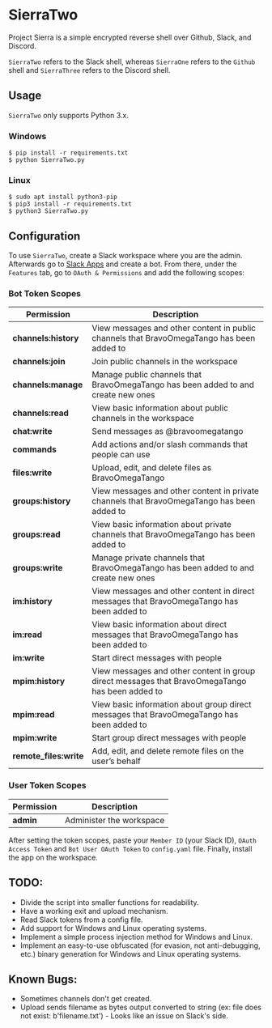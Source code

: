 # SierraTwo
Project Sierra is a simple encrypted reverse shell over Github, Slack, and Discord.

`SierraTwo` refers to the Slack shell, whereas `SierraOne` refers to the `Github` shell and `SierraThree` refers to the Discord shell.

## Usage
`SierraTwo` only supports Python 3.x.

### Windows
```
$ pip install -r requirements.txt
$ python SierraTwo.py
```

### Linux
```
$ sudo apt install python3-pip
$ pip3 install -r requirements.txt
$ python3 SierraTwo.py
```


## Configuration
To use `SierraTwo`, create a Slack workspace where you are the admin. Afterwards go to [Slack Apps][Slack Apps] and create a bot. From there, under the `Features` tab, go to `OAuth & Permissions` and add the following scopes:

### Bot Token Scopes
| Permission             | Description                                                                                     |
|------------------------|-------------------------------------------------------------------------------------------------|
| **channels:history**   | View messages and other content in public channels that BravoOmegaTango has been added to       |
| **channels:join**      | Join public channels in the workspace                                                           |
| **channels:manage**    | Manage public channels that BravoOmegaTango has been added to and create new ones               |
| **channels:read**      | View basic information about public channels in the workspace                                   |
| **chat:write**         | Send messages as @bravoomegatango                                                               |
| **commands**           | Add actions and/or slash commands that people can use                                           |
| **files:write**        | Upload, edit, and delete files as BravoOmegaTango                                               |
| **groups:history**     | View messages and other content in private channels that BravoOmegaTango has been added to      |
| **groups:read**        | View basic information about private channels that BravoOmegaTango has been added to            |
| **groups:write**       | Manage private channels that BravoOmegaTango has been added to and create new ones              |
| **im:history**         | View messages and other content in direct messages that BravoOmegaTango has been added to       |
| **im:read**            | View basic information about direct messages that BravoOmegaTango has been added to             |
| **im:write**           | Start direct messages with people                                                               |
| **mpim:history**       | View messages and other content in group direct messages that BravoOmegaTango has been added to |
| **mpim:read**          | View basic information about group direct messages that BravoOmegaTango has been added to       |
| **mpim:write**         | Start group direct messages with people                                                         |
| **remote_files:write** | Add, edit, and delete remote files on the user’s behalf                                         |


### User Token Scopes
| Permission | Description              |
|------------|--------------------------|
| **admin**  | Administer the workspace |


After setting the token scopes, paste your `Member ID` (your Slack ID), `OAuth Access Token` and `Bot User OAuth Token` to `config.yaml` file. Finally, install the app on the workspace.

## TODO:
- Divide the script into smaller functions for readability.
- Have a working exit and upload mechanism.
- Read Slack tokens from a config file.
- Add support for Windows and Linux operating systems.
- Implement a simple process injection method for Windows and Linux.
- Implement an easy-to-use obfuscated (for evasion, not anti-debugging, etc.) binary generation for Windows and Linux operating systems.

## Known Bugs:
- Sometimes channels don't get created.
- Upload sends filename as bytes output converted to string (ex: file does not exist: b'filename.txt') - Looks like an issue on Slack's side.

[Slack Apps]: https://api.slack.com